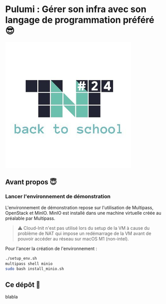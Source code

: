 # Pulumi : Gérer son infra avec son langage de programmation préféré 😎

![](img/tnt_logo.jpg)

## Avant propos 😇

### Lancer l'environnement de démonstration

L'environnement de démonstration repose sur l'utilisation de Multipass, OpenStack et MinIO. MinIO est installé dans une machine virtuelle créée au préalable par Multipass.

> ⚠️ Cloud-Init n'est pas utilisé lors du setup de la VM à cause du problème de NAT qui impose un redémarrage de la VM avant de pouvoir accéder au réseau sur macOS M1 (non-intel).

Pour l'ancer la création de l'environnement :

```bash
./setup_env.sh
multipass shell minio
sudo bash install_minio.sh
```

## Ce dépôt 🙏

blabla
